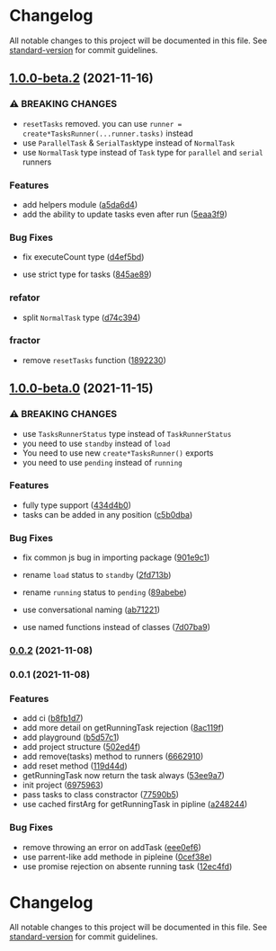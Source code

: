 # Changelog

All notable changes to this project will be documented in this file. See [standard-version](https://github.com/conventional-changelog/standard-version) for commit guidelines.

## [1.0.0-beta.2](https://github.com/ms-fadaei/async-tasks-runner/compare/v1.0.0-beta.1...v1.0.0-beta.2) (2021-11-16)

### ⚠ BREAKING CHANGES

* `resetTasks` removed. you can use `runner = create*TasksRunner(...runner.tasks)` instead
* use `ParallelTask` & `SerialTask`type instead of `NormalTask`
* use `NormalTask` type instead of `Task` type for `parallel` and `serial` runners

### Features

* add helpers module ([a5da6d4](https://github.com/ms-fadaei/async-tasks-runner/commit/a5da6d41afe746846e48249e03a3af6980ea2a79))
* add the ability to update tasks even after run ([5eaa3f9](https://github.com/ms-fadaei/async-tasks-runner/commit/5eaa3f99d19b1f90134c9b3d43717d98a8df4e0e))


### Bug Fixes

* fix executeCount type ([d4ef5bd](https://github.com/ms-fadaei/async-tasks-runner/commit/d4ef5bde2809e60a6f78f7ee375967f0c3268fde))


* use strict type for tasks ([845ae89](https://github.com/ms-fadaei/async-tasks-runner/commit/845ae893b8ff367ca15abf83d7fdd5eda370a05d))


### refator

* split `NormalTask` type ([d74c394](https://github.com/ms-fadaei/async-tasks-runner/commit/d74c39420ccfa010edd8839ae3448f7d115cd61d))


### fractor

* remove `resetTasks` function ([1892230](https://github.com/ms-fadaei/async-tasks-runner/commit/189223004167505f30cf046b6e0c42596f9eaafc))

## [1.0.0-beta.0](https://github.com/ms-fadaei/async-tasks-runner/compare/v0.0.2...v1.0.0-beta.0) (2021-11-15)


### ⚠ BREAKING CHANGES

* use `TasksRunnerStatus` type instead of `TaskRunnerStatus`
* you need to use `standby` instead of `load`
* You need to use new `create*TasksRunner()` exports
* you need to use `pending` instead of `running`

### Features

* fully type support ([434d4b0](https://github.com/ms-fadaei/async-tasks-runner/commit/434d4b05b3addab86d58197277a374b458606e83))
* tasks can be added in any position ([c5b0dba](https://github.com/ms-fadaei/async-tasks-runner/commit/c5b0dba0bc859a766d4763b7648fbf5d3ccf5013))


### Bug Fixes

* fix common js bug in importing package ([901e9c1](https://github.com/ms-fadaei/async-tasks-runner/commit/901e9c12a0c599ced91225f72303a821b60d32fa))


* rename `load` status to `standby` ([2fd713b](https://github.com/ms-fadaei/async-tasks-runner/commit/2fd713b119cd1d9018f923f82ee9295a1f86e3ae))
* rename `running` status to `pending` ([89abebe](https://github.com/ms-fadaei/async-tasks-runner/commit/89abebe544cb74e1499f65152fe8554283119637))
* use conversational naming ([ab71221](https://github.com/ms-fadaei/async-tasks-runner/commit/ab7122176daf04a03eddc2392f1bbc1273673ef6))
* use named functions instead of classes ([7d07ba9](https://github.com/ms-fadaei/async-tasks-runner/commit/7d07ba912807791d9d13144692f5ff52ea963d37))

### [0.0.2](https://github.com/ms-fadaei/async-tasks-runner/compare/v0.0.1...v0.0.2) (2021-11-08)

### 0.0.1 (2021-11-08)


### Features

* add ci ([b8fb1d7](https://github.com/ms-fadaei/async-tasks-runner/commit/b8fb1d7617b7565ecf411d86e9838f34ac4945a8))
* add more detail on getRunningTask rejection ([8ac119f](https://github.com/ms-fadaei/async-tasks-runner/commit/8ac119f1d201decd4390bf17ebdd09870e0933bf))
* add playground ([b5d57c1](https://github.com/ms-fadaei/async-tasks-runner/commit/b5d57c1b058d5b1de8a9405cde0e857b438a5991))
* add project structure ([502ed4f](https://github.com/ms-fadaei/async-tasks-runner/commit/502ed4f1384624f167168460ec3dedc8f0a8e941))
* add remove(tasks) method to runners ([6662910](https://github.com/ms-fadaei/async-tasks-runner/commit/666291019c38c676d7345e2b8af8331542090884))
* add reset method ([119d44d](https://github.com/ms-fadaei/async-tasks-runner/commit/119d44d1ffa88a9853df13c9359bfbb5a5ef6836))
* getRunningTask now return the task always ([53ee9a7](https://github.com/ms-fadaei/async-tasks-runner/commit/53ee9a7c0a4c5b9698762be0ad2e12e17de357c9))
* init project ([6975963](https://github.com/ms-fadaei/async-tasks-runner/commit/69759634614ca7d0370c84e3105bf0a1b40999f8))
* pass tasks to class constractor ([77590b5](https://github.com/ms-fadaei/async-tasks-runner/commit/77590b5d7e2d262e9fa4809de036183e892eeb34))
* use cached firstArg for getRunningTask in pipline ([a248244](https://github.com/ms-fadaei/async-tasks-runner/commit/a24824491e788359803e7c2a0abef62a72d1e01f))


### Bug Fixes

* remove throwing an error on addTask ([eee0ef6](https://github.com/ms-fadaei/async-tasks-runner/commit/eee0ef625514fe38d60de6db9020bf3fe1c6f3e6))
* use parrent-like add methode in pipleine ([0cef38e](https://github.com/ms-fadaei/async-tasks-runner/commit/0cef38e85dc4e62a7fc30292de1c36303ff963b8))
* use promise rejection on absente running task ([12ec4fd](https://github.com/ms-fadaei/async-tasks-runner/commit/12ec4fd369b4857a378ba464b90a1641285a4874))

# Changelog

All notable changes to this project will be documented in this file. See [standard-version](https://github.com/conventional-changelog/standard-version) for commit guidelines.
